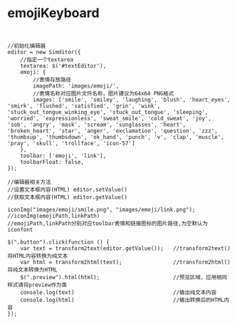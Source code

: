 # emojiKeyboard
<pre><code>

//初始化编辑器
editor = new Simditor({
    //指定一个textarea
    textarea: $('#textEditor'),
    emoji: {
        //表情存放路径
        imagePath: 'images/emoji/',
        //表情名称对应图片文件名称，图片建议为64x64 PNG格式
        images: ['smile', 'smiley', 'laughing', 'blush', 'heart_eyes', 'smirk', 'flushed', 'satisfied', 'grin', 'wink', 'stuck_out_tongue_winking_eye', 'stuck_out_tongue', 'sleeping', 'worried', 'expressionless', 'sweat_smile', 'cold_sweat', 'joy', 'sob', 'angry', 'mask', 'scream', 'sunglasses', 'heart', 'broken_heart', 'star', 'anger', 'exclamation', 'question', 'zzz', 'thumbsup', 'thumbsdown', 'ok_hand', 'punch', 'v', 'clap', 'muscle', 'pray', 'skull', 'trollface', 'icon-57']
    },
    toolbar: ['emoji', 'link'],
    toolbarFloat: false,
});

//编辑器相关方法
//设置文本框内容(HTML) editor.setValue()
//获取文本框内容(HTML) editor.getValue() 

iconImg("images/emoji/smile.png", "images/emoji/link.png");
//iconImg(emojiPath,linkPath) 
//emojiPath,linkPath分别对应toolbar表情和链接图标的图片路径,为空默认为iconfont 

$(".button").click(function () {
    var text = transform2text(editor.getValue()); 	//transform2text() 将HTML内容转换为纯文本
    var html = transform2html(text); 				//transform2html() 将纯文本转换为HTML
    $(".preview").html(html);						//预览区域，应用相同样式请将preview作为类
    console.log(text)								//输出纯文本内容
    console.log(html)								//输出转换后的HTML内容
});
</code></pre>
